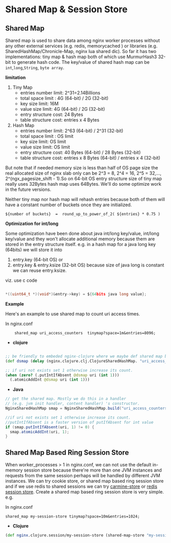 Shared Map & Session Store
=============

## Shared Map

Shared map is used to share data among nginx worker processes without any other external services
 (e.g. redis, memorycached ) or libraries (e.g. SharedHashMap/Chronicle-Map, nginx lua shared dic). 
So far it has two implementations: tiny map & hash map both of which use MurmurHash3 32-bit to 
generate hash code. The key/value of shared hash map can be `int`,`long`,`String`, `byte array`.

**limitation**


1. Tiny Map
	* entries number limit: 2^31=2.14Billions
	* total space limit : 4G (64-bit) / 2G (32-bit)
	* key size limit: 16M
	* value size limit: 4G (64-bit) / 2G (32-bit)
	* entry structure cost: 24 Bytes
	* table structure cost: entries x 4 Bytes
1. Hash Map
	* entries number limit: 2^63 (64-bit) / 2^31 (32-bit)
	* total space limit : OS limit
	* key size limit: OS limit
	* value size limit: OS limit
	* entry structure cost: 40 Bytes (64-bit) / 28 Bytes (32-bit)
	* table structure cost: entries x 8 Bytes (64-bit) / entries x 4 (32-bit)

But note that if needed memory size is less than half of OS page size the real allocated size of nginx slab only can be 
2^3 = 8, 2^4 = 16, 2^5 = 32,..., 2^(ngx_pagesize_shift - 1).So on 64-bit OS entry structure size of tiny map really
uses 32Bytes hash map uses 64Bytes. We'll do some optimize work in the future versions.

Neither tiny map nor hash map will rehash entries because both of them will have a constant number of buckets once they are initialized. 

```
${number of buckets}  =  round_up_to_power_of_2( ${entries} * 0.75 ) 
```

**Optimization for int/long**

Some optimization have been done about java int/long key/value, int/long key/value and they won't allocate additional memory 
because them are stored in the entry structure itself.
e.g. in a hash map for a java long key (64bits) we will store it into 

1.  entry.key (64-bit OS) or
1.  entry.key & entry.ksize (32-bit OS) because size of java long is constant we can reuse entry.ksize.

viz. use c code 

```c

*((uint64_t *)(void*)&entry->key) = ${64bits java long value};

```

**Example**

Here's an example to use shared map to count uri access times.

In nginx.conf

```nginx
    shared_map uri_access_counters  tinymap?space=1m&entries=8096;
```
* **clojure**

```clojure

;; be friendly to embeded nginx-clojure where we maybe def shared map before server starts
(def dsmap (delay (nginx.clojure.clj.ClojureSharedHashMap. "uri_access_counters")))

;; if uri not exists set 1 otherwise increase its count.
(when (zero? (.putIntIfAbsent @dsmap uri (int 1)))
  (.atomicAddInt @dsmap uri (int 1)))
```

* **Java**

```java
// get the shared map. Mostly we do this in a handler
// (e.g. jvm init handler, content handler) 's constructor.
NginxSharedHashMap smap = NginxSharedHashMap.build("uri_access_counters");

//if uri not exists set 1 otherwise increase its count.
//putIntIfAbsent is a faster version of putIfAbsent for int value
if (smap.putIntIfAbsent(uri, 1) != 0) {
  smap.atomicAddInt(uri, 1);
}
```

## Shared Map Based Ring Session Store

When worker_processes  > 1 in nginx.conf, we can not use the default in-memory session store
because there're more than one JVM instances and requests from the same session perhaps
will be handled by different JVM instances. We can try cookie store, or shared map based ring session store
and if we use redis to shared sessions we can try [carmine-store](https://github.com/ptaoussanis/carmine) or 
[redis session store](https://github.com/wuzhe/clj-redis-session).
Create a shared map based ring session store is very simple. e.g.

In nginx.conf

```nginx
shared_map my-session-store tinymap?space=10m&entries=1024;
```

* **Clojure**

```clojure
(def nginx.clojure.session/my-session-store (shared-map-store "my-session-store"))
```


